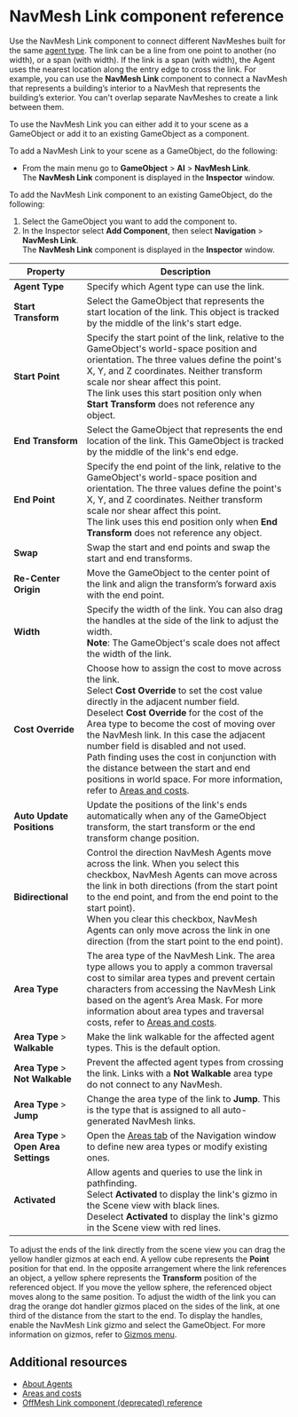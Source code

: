 # NavMesh Link component reference

Use the NavMesh Link component to connect different NavMeshes built for the same [agent type](./NavigationWindow.md#agents-tab). The link can be a line from one point to another (no width), or a span (with width). If the link is a span (with width), the Agent uses the nearest location along the entry edge to cross the link. For example, you can use the **NavMesh Link** component to connect a NavMesh that represents a building’s interior to a NavMesh that represents the building’s exterior. You can't overlap separate NavMeshes to create a link between them.

To use the NavMesh Link you can either add it to your scene as a GameObject or add it to an existing GameObject as a component.

To add a NavMesh Link to your scene as a GameObject, do the following:
- From the main menu go to **GameObject** > **AI** > **NavMesh Link**.<br/> The **NavMesh Link** component is displayed in the **Inspector** window.

To add the NavMesh Link component to an existing GameObject, do the following:
1. Select the GameObject you want to add the component to.
2. In the Inspector select **Add Component**, then select **Navigation** &gt; **NavMesh Link**. <br/> The **NavMesh Link** component is displayed in the **Inspector** window.

| Property | Description |
| --- | --- |
| **Agent Type** | Specify which Agent type can use the link. |
| **Start Transform** | Select the GameObject that represents the start location of the link. This object is tracked by the middle of the link's start edge. |
| **Start Point** | Specify the start point of the link, relative to the GameObject's world-space position and orientation. The three values define the point's X, Y, and Z coordinates. Neither transform scale nor shear affect this point. <br/>The link uses this start position only when **Start Transform** does not reference any object. |
| **End Transform** | Select the GameObject that represents the end location of the link. This GameObject is tracked by the middle of the link's end edge. |
| **End Point** | Specify the end point of the link, relative to the GameObject's world-space position and orientation. The three values define the point's X, Y, and Z coordinates. Neither transform scale nor shear affect this point. <br/>The link uses this end position only when **End Transform** does not reference any object. |
| **Swap** | Swap the start and end points and swap the start and end transforms. |
| **Re-Center Origin** | Move the GameObject to the center point of the link and align the transform’s forward axis with the end point. |
| **Width** | Specify the width of the link. You can also drag the handles at the side of the link to adjust the width. <br/>**Note**: The GameObject's scale does not affect the width of the link. |
| **Cost Override** | Choose how to assign the cost to move across the link. <br/> Select **Cost Override** to set the cost value directly in the adjacent number field.<br/> Deselect **Cost Override** for the cost of the Area type to become the cost of moving over the NavMesh link. In this case the adjacent number field is disabled and not used. <br/> Path finding uses the cost in conjunction with the distance between the start and end positions in world space. For more information, refer to [Areas and costs](./AreasAndCosts.html#pathfinding-cost). |
| **Auto Update Positions** | Update the positions of the link's ends automatically when any of the GameObject transform, the start transform or the end transform change position. |
| **Bidirectional** | Control the direction NavMesh Agents move across the link. When you select this checkbox, NavMesh Agents can move across the link in both directions (from the start point to the end point, and from the end point to the start point).<br/>When you clear this checkbox, NavMesh Agents can only move across the link in one direction (from the start point to the end point). |
| **Area Type** | The area type of the NavMesh Link. The area type allows you to apply a common traversal cost to similar area types and prevent certain characters from accessing the NavMesh Link based on the agent’s Area Mask. For more information about area types and traversal costs, refer to [Areas and costs](./AreasAndCosts.html). |
| **Area Type** > **Walkable** | Make the link walkable for the affected agent types. This is the default option. |
| **Area Type** > **Not Walkable** | Prevent the affected agent types from crossing the link. Links with a **Not Walkable** area type do not connect to any NavMesh. |
| **Area Type** > **Jump** | Change the area type of the link to **Jump**. This is the type that is assigned to all auto-generated NavMesh links. |
| **Area Type** > **Open Area Settings** | Open the [Areas tab](./NavigationWindow.html#areas-tab) of the Navigation window to define new area types or modify existing ones. |
| **Activated** | Allow agents and queries to use the link in pathfinding. <br/>Select **Activated** to display the link's gizmo in the Scene view with black lines. <br/>Deselect **Activated** to display the link's gizmo in the Scene view with red lines. |

To adjust the ends of the link directly from the scene view you can drag the yellow handler gizmos at each end. A yellow cube represents the **Point** position for that end. In the opposite arrangement where the link references an object, a yellow sphere represents the **Transform** position of the referenced object. If you move the yellow sphere, the referenced object moves along to the same position.
To adjust the width of the link you can drag the orange dot handler gizmos placed on the sides of the link, at one third of the distance from the start to the end.
To display the handles, enable the NavMesh Link gizmo and select the GameObject. For more information on gizmos, refer to [Gizmos menu](https://docs.unity3d.com/6000.0/Documentation/Manual/GizmosMenu.html).

## Additional resources

- [About Agents](./NavigationWindow.md#agents-tab)
- [Areas and costs](./AreasAndCosts.md)
- [OffMesh Link component (deprecated) reference](./OffMeshLink.md)
